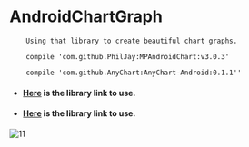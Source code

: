 # AndroidChartGraph


        
        
        Using that library to create beautiful chart graphs.
        
        compile 'com.github.PhilJay:MPAndroidChart:v3.0.3'
        
        compile 'com.github.AnyChart:AnyChart-Android:0.1.1''
        
*  #### [Here](https://github.com/PhilJay/MPAndroidChart)   is the library link to use.  

*  #### [Here](https://github.com/AnyChart/AnyChart-Android)   is the library link to use.  
        
    

![11](https://user-images.githubusercontent.com/15671434/36791878-faf1831c-1ca9-11e8-9e4b-b2504c694e0b.png)
